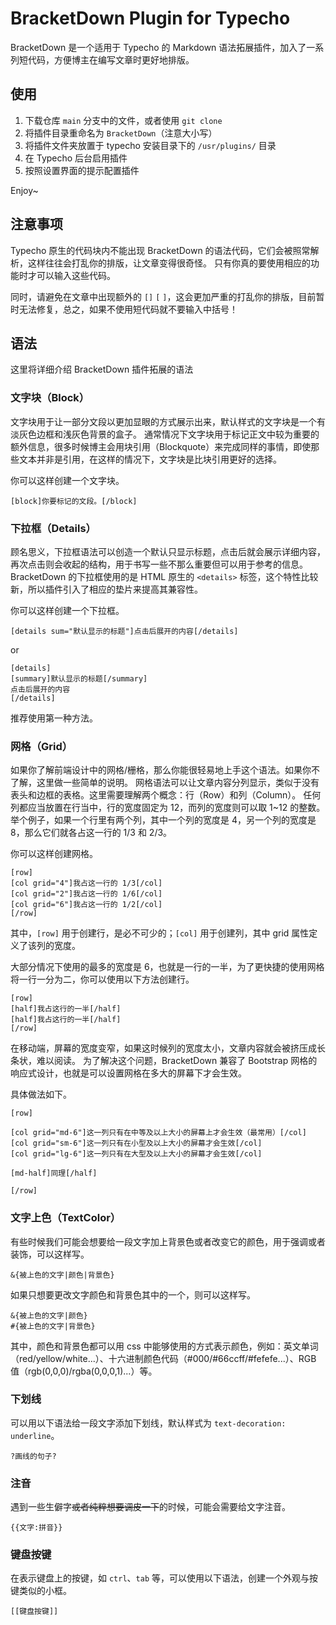 # BracketDown Plugin for Typecho

BracketDown 是一个适用于 Typecho 的 Markdown 语法拓展插件，加入了一系列短代码，方便博主在编写文章时更好地排版。

## 使用

1. 下载仓库 `main` 分支中的文件，或者使用 `git clone`
2. 将插件目录重命名为 `BracketDown`（注意大小写）
3. 将插件文件夹放置于 typecho 安装目录下的 `/usr/plugins/` 目录
4. 在 Typecho 后台启用插件
5. 按照设置界面的提示配置插件

Enjoy~

## 注意事项

Typecho 原生的代码块内不能出现 BracketDown 的语法代码，它们会被照常解析，这样往往会打乱你的排版，让文章变得很奇怪。
只有你真的要使用相应的功能时才可以输入这些代码。

同时，请避免在文章中出现额外的 `[]` `[` `]`，这会更加严重的打乱你的排版，目前暂时无法修复，总之，如果不使用短代码就不要输入中括号！

## 语法

这里将详细介绍 BracketDown 插件拓展的语法

### 文字块（Block）

文字块用于让一部分文段以更加显眼的方式展示出来，默认样式的文字块是一个有淡灰色边框和浅灰色背景的盒子。
通常情况下文字块用于标记正文中较为重要的额外信息，很多时候博主会用块引用（Blockquote）来完成同样的事情，即使那些文本并非是引用，在这样的情况下，文字块是比块引用更好的选择。

你可以这样创建一个文字块。

```
[block]你要标记的文段。[/block]
```

### 下拉框（Details）

顾名思义，下拉框语法可以创造一个默认只显示标题，点击后就会展示详细内容，再次点击则会收起的结构，用于书写一些不那么重要但可以用于参考的信息。
BracketDown 的下拉框使用的是 HTML 原生的 `<details>` 标签，这个特性比较新，所以插件引入了相应的垫片来提高其兼容性。

你可以这样创建一个下拉框。

```
[details sum="默认显示的标题"]点击后展开的内容[/details]
```

or

```
[details]
[summary]默认显示的标题[/summary]
点击后展开的内容
[/details]
```

推荐使用第一种方法。

### 网格（Grid）

如果你了解前端设计中的网格/栅格，那么你能很轻易地上手这个语法。如果你不了解，这里做一些简单的说明。
网格语法可以让文章内容分列显示，类似于没有表头和边框的表格。这里需要理解两个概念：行（Row）和列（Column）。
任何列都应当放置在行当中，行的宽度固定为 12，而列的宽度则可以取 1~12 的整数。
举个例子，如果一个行里有两个列，其中一个列的宽度是 4，另一个列的宽度是 8，那么它们就各占这一行的 1/3 和 2/3。

你可以这样创建网格。

```
[row]
[col grid="4"]我占这一行的 1/3[/col]
[col grid="2"]我占这一行的 1/6[/col]
[col grid="6"]我占这一行的 1/2[/col]
[/row]
```

其中，`[row]` 用于创建行，是必不可少的；`[col]` 用于创建列，其中 grid 属性定义了该列的宽度。

大部分情况下使用的最多的宽度是 6，也就是一行的一半，为了更快捷的使用网格将一行一分为二，你可以使用以下方法创建行。

```
[row]
[half]我占这行的一半[/half]
[half]我占这行的一半[/half]
[/row]
```

在移动端，屏幕的宽度变窄，如果这时候列的宽度太小，文章内容就会被挤压成长条状，难以阅读。
为了解决这个问题，BracketDown 兼容了 Bootstrap 网格的响应式设计，也就是可以设置网格在多大的屏幕下才会生效。

具体做法如下。

```
[row]

[col grid="md-6"]这一列只有在中等及以上大小的屏幕上才会生效（最常用）[/col]
[col grid="sm-6"]这一列只有在小型及以上大小的屏幕才会生效[/col]
[col grid="lg-6"]这一列只有在大型及以上大小的屏幕才会生效[/col]

[md-half]同理[/half]

[/row]
```

### 文字上色（TextColor）

有些时候我们可能会想要给一段文字加上背景色或者改变它的颜色，用于强调或者装饰，可以这样写。

```
&{被上色的文字|颜色|背景色}
```

如果只想要更改文字颜色和背景色其中的一个，则可以这样写。

```
&{被上色的文字|颜色}
#{被上色的文字|背景色}
```

其中，颜色和背景色都可以用 css 中能够使用的方式表示颜色，例如：英文单词（red/yellow/white...）、十六进制颜色代码（#000/#66ccff/#fefefe...）、RGB 值（rgb(0,0,0)/rgba(0,0,0,1)...）等。

### 下划线

可以用以下语法给一段文字添加下划线，默认样式为 `text-decoration: underline`。

```
?画线的句子?
```

### 注音

遇到一些生僻字~~或者纯粹想要调皮一下~~的时候，可能会需要给文字注音。

```
{{文字:拼音}}
```

### 键盘按键

在表示键盘上的按键，如 `ctrl`、`tab` 等，可以使用以下语法，创建一个外观与按键类似的小框。

```
[[键盘按键]]
```

